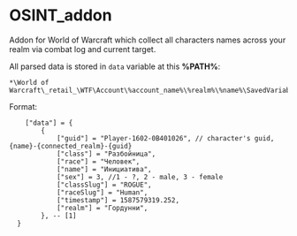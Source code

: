 # OSINT_addon

Addon for World of Warcraft which collect all characters names across your realm via combat log and current target.

All parsed data is stored in `data` variable at this **%PATH%**:

```
*\World of Warcraft\_retail_\WTF\Account\%account_name%\%realm%\%name%\SavedVariables
```

Format: 

```
	["data"] = {
		{
			["guid"] = "Player-1602-0B401026", // character's guid, {name}-{connected_realm}-{guid}
			["class"] = "Разбойница",
			["race"] = "Человек",
			["name"] = "Инициатива", 
			["sex"] = 3, //1 - ?, 2 - male, 3 - female
			["classSlug"] = "ROGUE",
			["raceSlug"] = "Human",
			["timestamp"] = 1587579319.252,
			["realm"] = "Гордунни",
		}, -- [1]
  }
```
